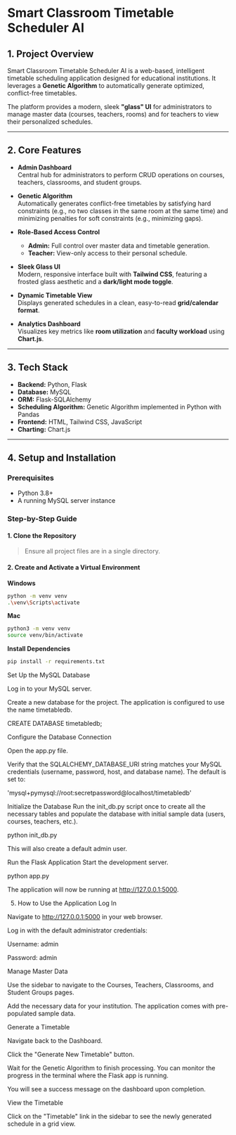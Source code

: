 # Smart Classroom Timetable Scheduler AI

## 1. Project Overview
Smart Classroom Timetable Scheduler AI is a web-based, intelligent timetable scheduling application designed for educational institutions. It leverages a **Genetic Algorithm** to automatically generate optimized, conflict-free timetables.  

The platform provides a modern, sleek **"glass" UI** for administrators to manage master data (courses, teachers, rooms) and for teachers to view their personalized schedules.

---

## 2. Core Features

- **Admin Dashboard**  
  Central hub for administrators to perform CRUD operations on courses, teachers, classrooms, and student groups.

- **Genetic Algorithm**  
  Automatically generates conflict-free timetables by satisfying hard constraints (e.g., no two classes in the same room at the same time) and minimizing penalties for soft constraints (e.g., minimizing gaps).

- **Role-Based Access Control**  
  - **Admin:** Full control over master data and timetable generation.  
  - **Teacher:** View-only access to their personal schedule.

- **Sleek Glass UI**  
  Modern, responsive interface built with **Tailwind CSS**, featuring a frosted glass aesthetic and a **dark/light mode toggle**.

- **Dynamic Timetable View**  
  Displays generated schedules in a clean, easy-to-read **grid/calendar format**.

- **Analytics Dashboard**  
  Visualizes key metrics like **room utilization** and **faculty workload** using **Chart.js**.

---

## 3. Tech Stack

- **Backend:** Python, Flask  
- **Database:** MySQL  
- **ORM:** Flask-SQLAlchemy  
- **Scheduling Algorithm:** Genetic Algorithm implemented in Python with Pandas  
- **Frontend:** HTML, Tailwind CSS, JavaScript  
- **Charting:** Chart.js  

---

## 4. Setup and Installation

### Prerequisites
- Python 3.8+  
- A running MySQL server instance  

### Step-by-Step Guide

#### 1. Clone the Repository
> Ensure all project files are in a single directory.

#### 2. Create and Activate a Virtual Environment
**Windows**
```bash
python -m venv venv
.\venv\Scripts\activate

```
**Mac**
```bash
python3 -m venv venv
source venv/bin/activate
```

**Install Dependencies**
```bash
pip install -r requirements.txt
```

Set Up the MySQL Database

Log in to your MySQL server.

Create a new database for the project. The application is configured to use the name timetabledb.

CREATE DATABASE timetabledb;

Configure the Database Connection

Open the app.py file.

Verify that the SQLALCHEMY_DATABASE_URI string matches your MySQL credentials (username, password, host, and database name). The default is set to:

'mysql+pymysql://root:secretpassword@localhost/timetabledb'

Initialize the Database
Run the init_db.py script once to create all the necessary tables and populate the database with initial sample data (users, courses, teachers, etc.).

python init_db.py

This will also create a default admin user.

Run the Flask Application
Start the development server.

python app.py

The application will now be running at http://127.0.0.1:5000.

5. How to Use the Application
Log In

Navigate to http://127.0.0.1:5000 in your web browser.

Log in with the default administrator credentials:

Username: admin

Password: admin

Manage Master Data

Use the sidebar to navigate to the Courses, Teachers, Classrooms, and Student Groups pages.

Add the necessary data for your institution. The application comes with pre-populated sample data.

Generate a Timetable

Navigate back to the Dashboard.

Click the "Generate New Timetable" button.

Wait for the Genetic Algorithm to finish processing. You can monitor the progress in the terminal where the Flask app is running.

You will see a success message on the dashboard upon completion.

View the Timetable

Click on the "Timetable" link in the sidebar to see the newly generated schedule in a grid view.

